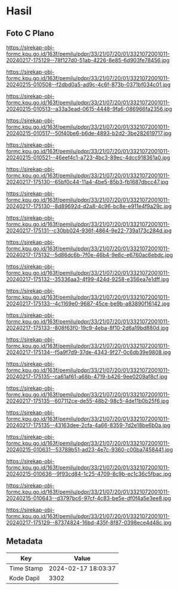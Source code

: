 # Hasil

## Foto C Plano

https://sirekap-obj-formc.kpu.go.id/163f/pemilu/pdpr/33/21/07/20/01/3321072001011-20240217-175129--78f127d0-51ab-4226-8e85-6d903fe78456.jpg

https://sirekap-obj-formc.kpu.go.id/163f/pemilu/pdpr/33/21/07/20/01/3321072001011-20240215-010508--f2dbd0a5-ad9c-4c6f-873b-0371bf034c01.jpg

https://sirekap-obj-formc.kpu.go.id/163f/pemilu/pdpr/33/21/07/20/01/3321072001011-20240215-010513--a33a3ead-0615-4448-9fa6-086966fa2356.jpg

https://sirekap-obj-formc.kpu.go.id/163f/pemilu/pdpr/33/21/07/20/01/3321072001011-20240215-010517--50f40be6-b6de-4893-b2d2-3be282619717.jpg

https://sirekap-obj-formc.kpu.go.id/163f/pemilu/pdpr/33/21/07/20/01/3321072001011-20240215-010521--46eef4c1-a723-4bc3-89ec-4dcc918361a0.jpg

https://sirekap-obj-formc.kpu.go.id/163f/pemilu/pdpr/33/21/07/20/01/3321072001011-20240217-175130--65bf0c44-11a4-4be5-85b3-fb1687dbcc47.jpg

https://sirekap-obj-formc.kpu.go.id/163f/pemilu/pdpr/33/21/07/20/01/3321072001011-20240217-175130--8d89692d-d2a8-4c96-bc8e-e911e4f9a29c.jpg

https://sirekap-obj-formc.kpu.go.id/163f/pemilu/pdpr/33/21/07/20/01/3321072001011-20240217-175131--c30bb024-936f-4864-9e22-739a173c284d.jpg

https://sirekap-obj-formc.kpu.go.id/163f/pemilu/pdpr/33/21/07/20/01/3321072001011-20240217-175132--5d86dc6b-7f0e-46b4-9e8c-e6760ac6ebdc.jpg

https://sirekap-obj-formc.kpu.go.id/163f/pemilu/pdpr/33/21/07/20/01/3321072001011-20240217-175132--35336aa3-4f99-424d-9258-e356ea7e1dff.jpg

https://sirekap-obj-formc.kpu.go.id/163f/pemilu/pdpr/33/21/07/20/01/3321072001011-20240217-175133--4c1169e0-9687-45ce-be9b-a83890f16142.jpg

https://sirekap-obj-formc.kpu.go.id/163f/pemilu/pdpr/33/21/07/20/01/3321072001011-20240217-175133--808f63f0-19c9-4eba-8f10-2d6a19bd880d.jpg

https://sirekap-obj-formc.kpu.go.id/163f/pemilu/pdpr/33/21/07/20/01/3321072001011-20240217-175134--f5a9f7d9-37de-4343-9f27-0c6db39e9808.jpg

https://sirekap-obj-formc.kpu.go.id/163f/pemilu/pdpr/33/21/07/20/01/3321072001011-20240217-175135--ca61af61-a68b-4719-b426-9ee0209af8cf.jpg

https://sirekap-obj-formc.kpu.go.id/163f/pemilu/pdpr/33/21/07/20/01/3321072001011-20240217-175135--607112ce-de55-48b2-98c5-4de11b0b25f6.jpg

https://sirekap-obj-formc.kpu.go.id/163f/pemilu/pdpr/33/21/07/20/01/3321072001011-20240217-175135--43163dee-2cfa-4a66-8359-7d2e18be6b0a.jpg

https://sirekap-obj-formc.kpu.go.id/163f/pemilu/pdpr/33/21/07/20/01/3321072001011-20240215-010631--53789b51-ad23-4e7c-9360-c00ba7458441.jpg

https://sirekap-obj-formc.kpu.go.id/163f/pemilu/pdpr/33/21/07/20/01/3321072001011-20240215-010636--9f93cd84-1c25-4709-8c9b-ec1c36c5fbac.jpg

https://sirekap-obj-formc.kpu.go.id/163f/pemilu/pdpr/33/21/07/20/01/3321072001011-20240215-010643--d3797bc6-97cf-4c83-be5e-df0f4a5e3ee8.jpg

https://sirekap-obj-formc.kpu.go.id/163f/pemilu/pdpr/33/21/07/20/01/3321072001011-20240217-175129--87374824-16bd-435f-8f87-0398ece4d48c.jpg


## Metadata

| Key        | Value               |
| ---------- | ------------------- |
| Time Stamp | 2024-02-17 18:03:37 |
| Kode Dapil | 3302                |



